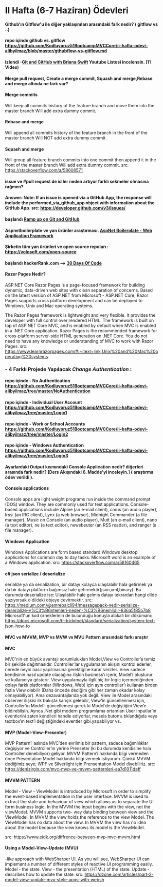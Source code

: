 # II Hafta (6-7 Haziran) Ödevleri 

#### Github'ın Gitflow'u ile diğer yaklaşımları arasındaki fark nedir? ( gitflow vs ..) 
#### repo içinde github vs. gitflow https://github.com/Kodluyoruz51BootcampMVCCore/ii-hafta-odevi-alibyilmaz/blob/master/gthubflow-vs-gitflow.md

#### izlendi -[Git and GitHub with Briana Swift](https://www.youtube.com/playlist?list=PLg7s6cbtAD17Gw5u8644bgKhgRLiJXdX4) Youtube Listesi incelensin. (11 Video) 

####  Merge pull request, Create a merge commit, Squash and merge,Rebase and merge altında ne fark var?
#### Merge commits
Will keep all commits history of the feature branch and move them into the master branch
Will add extra dummy commit.
#### Rebase and merge
Will append all commits history of the feature branch in the front of the master branch
Will NOT add extra dummy commit.
#### Squash and merge
Will group all feature branch commits into one commit then append it in the front of the master branch
Will add extra dummy commit.
src: https://stackoverflow.com/a/58608571

 
####  issue ve #pull request de id ler neden artıyor farklı sekmeler olmasına rağmen?

#### Answer: Note: If an issue is opened via a GitHub App, the response will include the performed_via_github_app object with information about the GitHub App. src: https://developer.github.com/v3/issues/

#### başlandı [Ramp up on Git and GitHub](https://lab.github.com/githubtraining/paths/ramp-up-on-git-and-github) 

#### Aspnetboilerplate ve yan ürünler araştırması. [AspNet Boilerplate - Web Application Framework](https://aspnetboilerplate.com/)

#### Şirketin tüm yan ürünleri ve open source repoları : https://volosoft.com/open-source 

#### başlandı hackerRank.com --> [30 Days Of Code](https://www.hackerrank.com/domains/tutorials/30-days-of-code) 

#### Razor Pages Nedir?
ASP.NET Core Razor Pages is a page-focused framework for building dynamic, data-driven web sites with clean separation of concerns. Based on the latest version of ASP.NET from Microsoft - ASP.NET Core, Razor Pages supports cross platform development and can be deployed to Windows, Unix and Mac operating systems.

The Razor Pages framework is lightweight and very flexible. It provides the developer with full control over rendered HTML. The framework is built on top of ASP.NET Core MVC, and is enabled by default when MVC is enabled in a .NET Core application. Razor Pages is the recommended framework for cross-platform server-side HTML generation on .NET Core. You do not need to have any knowledge or understanding of MVC to work with Razor Pages.
src: https://www.learnrazorpages.com/#:~:text=link,Unix%20and%20Mac%20operating%20systems.

### -  4 Farklı Projede Yapılacak *Change Authentication* :
#### repo içinde  -  No Authentication https://github.com/Kodluyoruz51BootcampMVCCore/ii-hafta-odevi-alibyilmaz/tree/master/NoAuthentication
 
#### repo içinde -  Individual User Account https://github.com/Kodluyoruz51BootcampMVCCore/ii-hafta-odevi-alibyilmaz/tree/master/Login1
 
#### repo içinde -  Work or School Accounts https://github.com/Kodluyoruz51BootcampMVCCore/ii-hafta-odevi-alibyilmaz/tree/master/Login2
 
#### repo içinde  -  Windows Authentication https://github.com/Kodluyoruz51BootcampMVCCore/ii-hafta-odevi-alibyilmaz/tree/master/Login3

#### Ayarlardaki Output kısmındaki Console Application nedir? diğerleri arasında fark nedir? [Ders Akışındaki 6. Madde'yi inceleyin.] ( araştırma ödev verildi ).

#### Console applications 
Console apps are light weight programs run inside the command prompt (DOS) window. They are commonly used for test applications.
Console-based applications include Alpine (an e-mail client), cmus (an audio player), Irssi (an IRC client), Lynx (a web browser), Midnight Commander (a file manager), Music on Console (an audio player), Mutt (an e-mail client), nano (a text editor), ne (a text editor), newsbeuter (an RSS reader), and ranger (a file manager).

#### Windows Application 
Windows Applications are form based standard Windows desktop applications for common day to day tasks. Microsoft word is an example of a Windows application.
src: https://stackoverflow.com/a/58160465

#### c# json serialize / deserialize
serialize ya da serialization, bir datayı kolayca ulaşılabilir hala getirmek ya da bir datayı platform bağımsız hale getirmektir(json,xml,binary).
Bu durumda deserialize ise: Ulaşılabilir hale gelmiş datayı tekrardan hangi dilde yazıyorsak o dildeki objeye çevirmektir. 
src: https://medium.com/@emrebalcii94/messagepack-nedir-serialize-deserialize-y%C3%B6ntemleri-neden-%C3%B6nemlidir-836a5f85b7b8
Microsoft'un kod örneklerinin de bulunduğu konuyla alakalı bir dökümanı: https://docs.microsoft.com/tr-tr/dotnet/standard/serialization/system-text-json-how-to 

#### MVC vs MVVM, MVP vs MVW vs MVU Pattern arasındaki farkı araştır

#### MVC
MVC'nin en büyük avantajı sorumlulukları Model,View ve Controller’a temiz bir şekilde dağıtmasıdır. Controller’lar uygulamanın akışını kontrol ederler, nerede neyin nasıl yapılmasına gerektiğine karar verirler. View sadece kendisinin nasıl update olacağına ilişkin business’ı içerir, Model’i oluşturur ve kullanıcıya gösterir. View uygulamayla ilgili hiç bir logic içermediğinden dolayı farklı platformlar (Windows, Web) için aynı controller’ı kullanan birden fazla View olabilir (Daha öncede dediğim gibi her zaman okadar kolay olmayabiliyor).
Ama dezavantajlarıda yok değil. View ile Model arasındaki observer ilişkisi ilk bakışta karışık gelebilir, View’in güncellenmesi için, Controller’ın Model’i güncellemesi gerek ki Model’de değiştiğini View’e bildirebilsin. Ayrıca .Net gibi modern programlama ortamları User Inputlar’ın eventlerini zaten kendileri handle ediyorlar, mesela buton’a tıklandığıda veya textbox’ın text’i değiştiğindeki eventler gibi.yapabiliyor vs. 
#### MVP (Model-View-Presenter)
MVP Pattern’i aslında MVC’den evrilmiş bir pattern, sadece bağımlılıklar değişiyor ve Controller’ın yerine Prenseter (ki bu durumda kendisine hala Controller denebiliyor) geliyor.
MVVM Pattern’i hakkında bilgi vermeden önce Presentation Model hakkında bilgi vermek istiyorum. Çünkü MVVM dediğimiz şeye; WPF ve Silverlight için Prensentation Model diyebiliriz.
src: https://denizirgin.com/mvc-mvp-ve-mvvm-patternleri-aa7d1011daff

#### MVVM PATTERN
Model - View - ViewModel is introduced by Microsoft in order to simplify the event-based implementation in the user interface. MVVM is used to extract the state and behaviour of view which allows us to separate the UI form business logic. In the MVVM the input begins with the view, not the viewModel. MVVM supports two- way data binding between view and the ViewModel. In MVVM the view holds the reference to the view Model. The ViewModel has no data about the view. In MVVM the view has no idea about the model because the view knows its model is the ViewModel.

src: https://www.eidk.org/diffrence-between-mvp-mvc-mvvm.html

#### Using a Model-View-Update (MVU)
-like approach with WebSharper UI. As you will see, WebSharper UI can implement a number of different styles of reactive UI programming easily.
Model - the state.
View - the presentation (HTML) of the state.
Update - describes how to update the state.
src: https://dzone.com/articles/part-2-model-view-update-mvu-style-apps-with-websh
